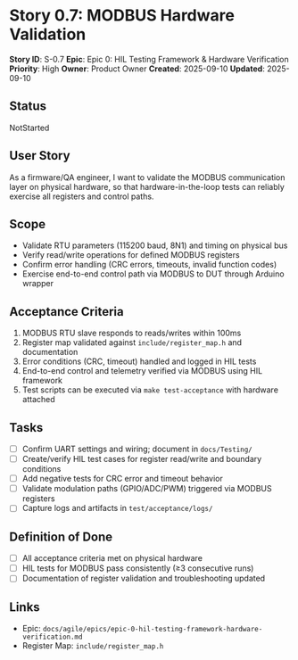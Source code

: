 # Story 0.7: MODBUS Hardware Validation

**Story ID**: S-0.7
**Epic**: Epic 0: HIL Testing Framework & Hardware Verification
**Priority**: High
**Owner**: Product Owner
**Created**: 2025-09-10
**Updated**: 2025-09-10

## Status

NotStarted

## User Story

As a firmware/QA engineer,
I want to validate the MODBUS communication layer on physical hardware,
so that hardware-in-the-loop tests can reliably exercise all registers and control paths.

## Scope

- Validate RTU parameters (115200 baud, 8N1) and timing on physical bus
- Verify read/write operations for defined MODBUS registers
- Confirm error handling (CRC errors, timeouts, invalid function codes)
- Exercise end-to-end control path via MODBUS to DUT through Arduino wrapper

## Acceptance Criteria

1. MODBUS RTU slave responds to reads/writes within 100ms
2. Register map validated against `include/register_map.h` and documentation
3. Error conditions (CRC, timeout) handled and logged in HIL tests
4. End-to-end control and telemetry verified via MODBUS using HIL framework
5. Test scripts can be executed via `make test-acceptance` with hardware attached

## Tasks

- [ ] Confirm UART settings and wiring; document in `docs/Testing/`
- [ ] Create/verify HIL test cases for register read/write and boundary conditions
- [ ] Add negative tests for CRC error and timeout behavior
- [ ] Validate modulation paths (GPIO/ADC/PWM) triggered via MODBUS registers
- [ ] Capture logs and artifacts in `test/acceptance/logs/`

## Definition of Done

- [ ] All acceptance criteria met on physical hardware
- [ ] HIL tests for MODBUS pass consistently (≥3 consecutive runs)
- [ ] Documentation of register validation and troubleshooting updated

## Links

- Epic: `docs/agile/epics/epic-0-hil-testing-framework-hardware-verification.md`
- Register Map: `include/register_map.h`
